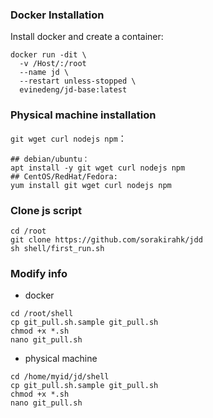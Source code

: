 ### Docker Installation
Install docker and create a container:
```
docker run -dit \
  -v /Host/:/root 
  --name jd \
  --restart unless-stopped \
  evinedeng/jd-base:latest
```
### Physical machine installation
`git wget curl nodejs npm`：
```
## debian/ubuntu：
apt install -y git wget curl nodejs npm
## CentOS/RedHat/Fedora:
yum install git wget curl nodejs npm
```
### Clone js script
```
cd /root
git clone https://github.com/sorakirahk/jdd
sh shell/first_run.sh
```

### Modify info
- docker
```
cd /root/shell
cp git_pull.sh.sample git_pull.sh 
chmod +x *.sh                     
nano git_pull.sh                  
```
- physical machine
```
cd /home/myid/jd/shell
cp git_pull.sh.sample git_pull.sh 
chmod +x *.sh                     
nano git_pull.sh                  
```




  
